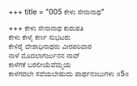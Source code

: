 +++
title = "005 ಕೇಳು ಸೇನಾನಾಥ"

+++
ಕೇಳು ಸೇನಾನಾಥ ಕುರುಪತಿ  
ಕೇಳು ಕೇಳೈ ಕರ್ಣ ಸುಭಟರು  
ಕೇಳಿರೈ ದೇಶಾಧಿನಾಥರು ವೀರಪರಿವಾರ  
ನಾಳೆ ಮೊದಲಾಗರ್ಜುನನ ನಾವ್   
ಕಾಳೆಗಕೆ ಬರಲೀಯೆವೆಮ್ಮಯ  
ಕಾಳೆಗದಲೇ ಸವೆಯಬೇಹುದು ಪಾರ್ಥನಂಬುಗಳು    ॥5॥